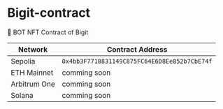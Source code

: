 # Bigit-contract
📄 BOT NFT Contract of Bigit

| Network   | Contract Address                        |
|--------|----------------------------------|
| Sepolia | `0x4bb3F7718831149C875FC64E6D8Ee852b7CbE74f` |
| ETH Mainnet | comming soon  |
| Arbitrum One | comming soon |
| Solana |comming soon |
